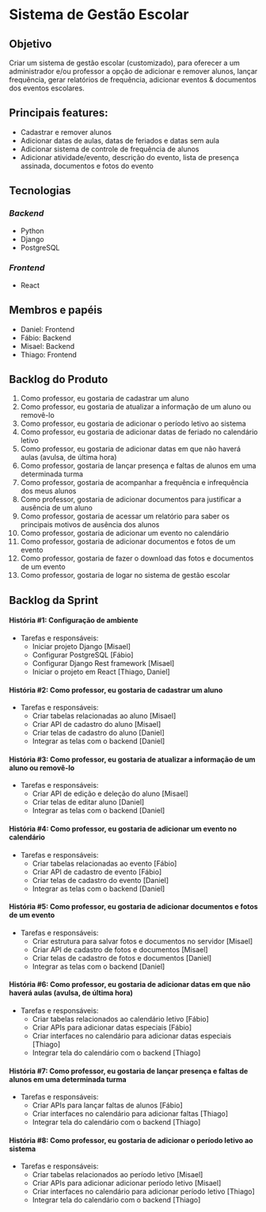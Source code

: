 # Sistema de Gestão Escolar
## Objetivo
Criar um sistema de gestão escolar (customizado), para oferecer a um administrador e/ou professor a opção de adicionar e remover alunos, lançar frequência, gerar relatórios de frequência, adicionar eventos & documentos dos eventos escolares.

## Principais features:
- Cadastrar e remover alunos
- Adicionar datas de aulas, datas de feriados e datas sem aula
- Adicionar sistema de controle de frequência de alunos
- Adicionar atividade/evento, descrição do evento, lista de presença assinada, documentos e fotos do evento

## Tecnologias
### _Backend_
- Python
- Django
- PostgreSQL
### _Frontend_
- React

## Membros e papéis
- Daniel: Frontend
- Fábio: Backend
- Misael: Backend
- Thiago: Frontend

## Backlog do Produto

1. Como professor, eu gostaria de cadastrar um aluno
2. Como professor, eu gostaria de atualizar a informação de um aluno ou removê-lo
3. Como professor, eu gostaria de adicionar o período letivo ao sistema
4. Como professor, eu gostaria de adicionar datas de feriado no calendário letivo
5. Como professor, eu gostaria de adicionar datas em que não haverá aulas (avulsa, de última hora)
6. Como professor, gostaria de lançar presença e faltas de alunos em uma determinada turma
7. Como professor, gostaria de acompanhar a frequência e infrequência dos meus alunos
8. Como professor, gostaria de adicionar documentos para justificar a ausência de um aluno
9. Como professor, gostaria de acessar um relatório para saber os principais motivos de ausência dos alunos
10. Como professor, gostaria de adicionar um evento no calendário
11. Como professor, gostaria de adicionar documentos e fotos de um evento
12. Como professor, gostaria de fazer o download das fotos e documentos de um evento
13. Como professor, gostaria de logar no sistema de gestão escolar

## Backlog da Sprint

#### História #1: Configuração de ambiente
- Tarefas e responsáveis:
  - Iniciar projeto Django [Misael]
  - Configurar PostgreSQL [Fábio]
  - Configurar Django Rest framework [Misael]
  - Iniciar o projeto em React [Thiago, Daniel]

#### História #2: Como professor, eu gostaria de cadastrar um aluno
- Tarefas e responsáveis: 
  - Criar tabelas relacionadas ao aluno [Misael]
  - Criar API de cadastro do aluno [Misael]
  - Criar telas de cadastro do aluno [Daniel]
  - Integrar as telas com o backend [Daniel]

#### História #3: Como professor, eu gostaria de atualizar a informação de um aluno ou removê-lo
- Tarefas e responsáveis:
  - Criar API de edição e deleção do aluno [Misael]
  - Criar telas de editar aluno [Daniel]
  - Integrar as telas com o backend [Daniel]

#### História #4: Como professor, eu gostaria de adicionar um evento no calendário
- Tarefas e responsáveis: 
  - Criar tabelas relacionadas ao evento [Fábio]
  - Criar API de cadastro de evento [Fábio]
  - Criar telas de cadastro do evento [Daniel]
  - Integrar as telas com o backend [Daniel]

#### História #5: Como professor, eu gostaria de adicionar documentos e fotos de um evento
- Tarefas e responsáveis:
  - Criar estrutura para salvar fotos e documentos no servidor [Misael]
  - Criar API de cadastro de fotos e documentos [Misael]
  - Criar telas de cadastro de fotos e documentos [Daniel]
  - Integrar as telas com o backend [Daniel]

#### História #6: Como professor, eu gostaria de adicionar datas em que não haverá aulas (avulsa, de última hora)
- Tarefas e responsáveis: 
  - Criar tabelas relacionados ao calendário letivo [Fábio]
  - Criar APIs para adicionar datas especiais [Fábio]
  - Criar interfaces no calendário para adicionar datas especiais [Thiago]
  - Integrar tela do calendário com o backend [Thiago]

#### História #7: Como professor, eu gostaria de lançar presença e faltas de alunos em uma determinada turma
- Tarefas e responsáveis:
  - Criar APIs para lançar faltas de alunos [Fábio]
  - Criar interfaces no calendário para adicionar faltas [Thiago]
  - Integrar tela do calendário com o backend [Thiago]

#### História #8: Como professor, eu gostaria de adicionar o período letivo ao sistema
- Tarefas e responsáveis: 
  - Criar tabelas relacionados ao período letivo [Misael]
  - Criar APIs para adicionar adicionar período letivo [Misael]
  - Criar interfaces no calendário para adicionar período letivo [Thiago]
  - Integrar tela do calendário com o backend [Thiago]
